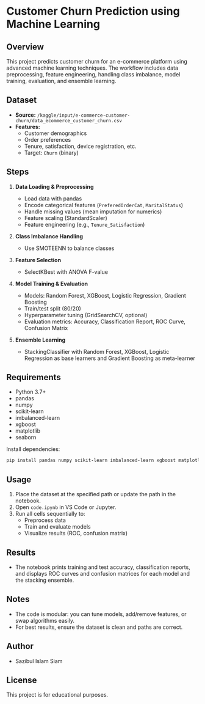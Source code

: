 # Customer Churn Prediction using Machine Learning

## Overview
This project predicts customer churn for an e-commerce platform using advanced machine learning techniques. The workflow includes data preprocessing, feature engineering, handling class imbalance, model training, evaluation, and ensemble learning.

## Dataset
- **Source:** `/kaggle/input/e-commerce-customer-churn/data_ecommerce_customer_churn.csv`
- **Features:**
  - Customer demographics
  - Order preferences
  - Tenure, satisfaction, device registration, etc.
  - Target: `Churn` (binary)

## Steps
1. **Data Loading & Preprocessing**
   - Load data with pandas
   - Encode categorical features (`PreferedOrderCat`, `MaritalStatus`)
   - Handle missing values (mean imputation for numerics)
   - Feature scaling (StandardScaler)
   - Feature engineering (e.g., `Tenure_Satisfaction`)

2. **Class Imbalance Handling**
   - Use SMOTEENN to balance classes

3. **Feature Selection**
   - SelectKBest with ANOVA F-value

4. **Model Training & Evaluation**
   - Models: Random Forest, XGBoost, Logistic Regression, Gradient Boosting
   - Train/test split (80/20)
   - Hyperparameter tuning (GridSearchCV, optional)
   - Evaluation metrics: Accuracy, Classification Report, ROC Curve, Confusion Matrix

5. **Ensemble Learning**
   - StackingClassifier with Random Forest, XGBoost, Logistic Regression as base learners and Gradient Boosting as meta-learner

## Requirements
- Python 3.7+
- pandas
- numpy
- scikit-learn
- imbalanced-learn
- xgboost
- matplotlib
- seaborn

Install dependencies:
```bash
pip install pandas numpy scikit-learn imbalanced-learn xgboost matplotlib seaborn
```

## Usage
1. Place the dataset at the specified path or update the path in the notebook.
2. Open `code.ipynb` in VS Code or Jupyter.
3. Run all cells sequentially to:
   - Preprocess data
   - Train and evaluate models
   - Visualize results (ROC, confusion matrix)

## Results
- The notebook prints training and test accuracy, classification reports, and displays ROC curves and confusion matrices for each model and the stacking ensemble.

## Notes
- The code is modular: you can tune models, add/remove features, or swap algorithms easily.
- For best results, ensure the dataset is clean and paths are correct.

## Author
- Sazibul Islam Siam

## License
This project is for educational purposes.
